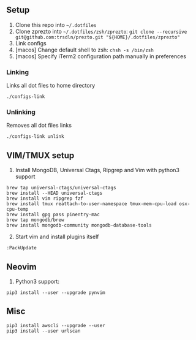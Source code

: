## Setup

1. Clone this repo into `~/.dotfiles`
2. Clone zprezto into `~/.dotfiles/zsh/zprezto`:
   `git clone --recursive git@github.com:trsdln/prezto.git "${HOME}/.dotfiles/zprezto"`
3. Link configs
4. [macos] Change default shell to zsh: `chsh -s /bin/zsh`
5. [macos] Specify iTerm2 configuration path manually in preferences

### Linking

Links all dot files to home directory

```
./configs-link
```

### Unlinking

Removes all dot files links

```
./configs-link unlink
```

## VIM/TMUX setup

1. Install MongoDB, Universal Ctags, Ripgrep and Vim with python3 support

```
brew tap universal-ctags/universal-ctags
brew install --HEAD universal-ctags
brew install vim ripgrep fzf
brew install tmux reattach-to-user-namespace tmux-mem-cpu-load osx-cpu-temp
brew install gpg pass pinentry-mac
brew tap mongodb/brew
brew install mongodb-community mongodb-database-tools
```

2. Start vim and install plugins itself

```
:PackUpdate
```

## Neovim

1. Python3 support:

```
pip3 install --user --upgrade pynvim
```

## Misc

```
pip3 install awscli --upgrade --user
pip3 install --user urlscan
```
